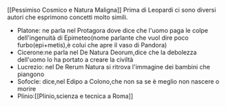 [[Pessimiso Cosmico e Natura Maligna]]
Prima di Leopardi ci sono diversi autori che esprimono concetti molto simili.
- Platone: ne parla nel Protagora dove dice che l'uomo paga le colpe dell'ingenuità di Epimeteo(nome parlante che vuol dire poco furbo(epi+metis),è colui che apre il vaso di Pandora)
- Cicerone:ne parla nel De Natura Deorum,dice che la debolezza dell'uomo lo ha portato a creare la civiltà
- Lucrezio: nel De Rerum Natura si ritrova l'immagine dei bambini che piangono
- Sofocle:  dice,nel Edipo a Colono,che non sa se è meglio non nascere o morire
- Plinio:[[Plinio,scienza e tecnica a Roma]]
